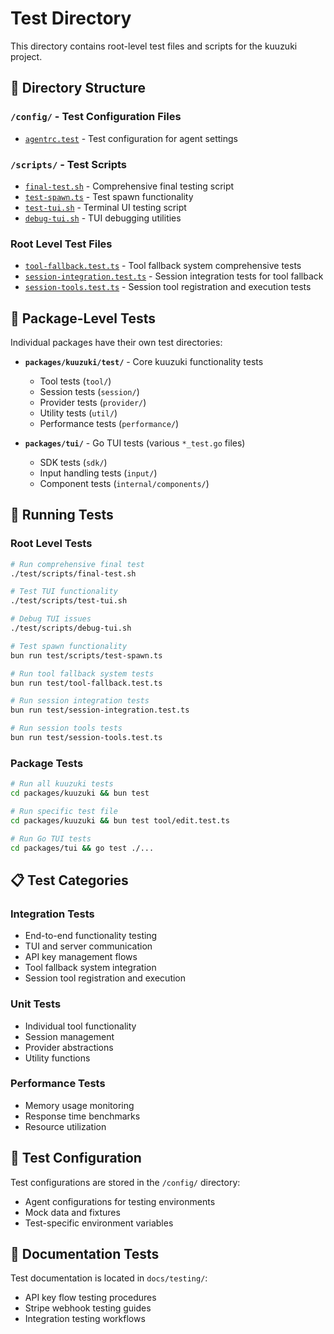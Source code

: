 # Test Directory

This directory contains root-level test files and scripts for the kuuzuki project.

## 📁 Directory Structure

### `/config/` - Test Configuration Files

- [`agentrc.test`](config/agentrc.test) - Test configuration for agent settings

### `/scripts/` - Test Scripts

- [`final-test.sh`](scripts/final-test.sh) - Comprehensive final testing script
- [`test-spawn.ts`](scripts/test-spawn.ts) - Test spawn functionality
- [`test-tui.sh`](scripts/test-tui.sh) - Terminal UI testing script
- [`debug-tui.sh`](scripts/debug-tui.sh) - TUI debugging utilities

### Root Level Test Files

- [`tool-fallback.test.ts`](tool-fallback.test.ts) - Tool fallback system comprehensive tests
- [`session-integration.test.ts`](session-integration.test.ts) - Session integration tests for tool fallback
- [`session-tools.test.ts`](session-tools.test.ts) - Session tool registration and execution tests

## 🧪 Package-Level Tests

Individual packages have their own test directories:

- **`packages/kuuzuki/test/`** - Core kuuzuki functionality tests

  - Tool tests (`tool/`)
  - Session tests (`session/`)
  - Provider tests (`provider/`)
  - Utility tests (`util/`)
  - Performance tests (`performance/`)

- **`packages/tui/`** - Go TUI tests (various `*_test.go` files)
  - SDK tests (`sdk/`)
  - Input handling tests (`input/`)
  - Component tests (`internal/components/`)

## 🚀 Running Tests

### Root Level Tests

```bash
# Run comprehensive final test
./test/scripts/final-test.sh

# Test TUI functionality
./test/scripts/test-tui.sh

# Debug TUI issues
./test/scripts/debug-tui.sh

# Test spawn functionality
bun run test/scripts/test-spawn.ts

# Run tool fallback system tests
bun run test/tool-fallback.test.ts

# Run session integration tests
bun run test/session-integration.test.ts

# Run session tools tests
bun run test/session-tools.test.ts
```

### Package Tests

```bash
# Run all kuuzuki tests
cd packages/kuuzuki && bun test

# Run specific test file
cd packages/kuuzuki && bun test tool/edit.test.ts

# Run Go TUI tests
cd packages/tui && go test ./...
```

## 📋 Test Categories

### Integration Tests

- End-to-end functionality testing
- TUI and server communication
- API key management flows
- Tool fallback system integration
- Session tool registration and execution

### Unit Tests

- Individual tool functionality
- Session management
- Provider abstractions
- Utility functions

### Performance Tests

- Memory usage monitoring
- Response time benchmarks
- Resource utilization

## 🔧 Test Configuration

Test configurations are stored in the `/config/` directory:

- Agent configurations for testing environments
- Mock data and fixtures
- Test-specific environment variables

## 📖 Documentation Tests

Test documentation is located in `docs/testing/`:

- API key flow testing procedures
- Stripe webhook testing guides
- Integration testing workflows
